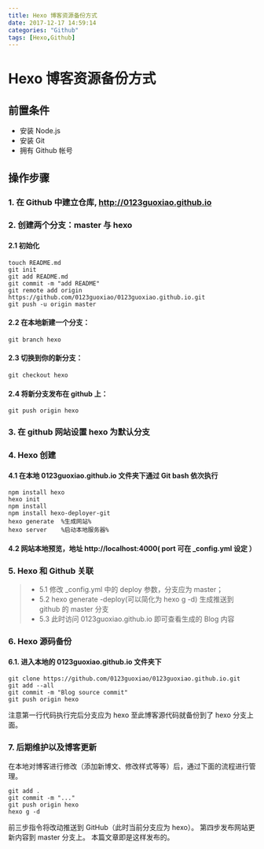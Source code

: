 ```yaml
---
title: Hexo 博客资源备份方式
date: 2017-12-17 14:59:14
categories: "Github"
tags: [Hexo,Github]
---
```

# Hexo 博客资源备份方式

## 前置条件
* 安装 Node.js
* 安装 Git
* 拥有 Github 帐号

<!-- more -->

## 操作步骤
### 1. 在 Github 中建立仓库, http://0123guoxiao.github.io
### 2. 创建两个分支：master 与 hexo
#### 2.1 初始化
```github
touch README.md
git init
git add README.md
git commit -m "add README"
git remote add origin https://github.com/0123guoxiao/0123guoxiao.github.io.git
git push -u origin master
```
#### 2.2 在本地新建一个分支：
```github
git branch hexo
```
#### 2.3 切换到你的新分支：
```github
git checkout hexo
```
#### 2.4 将新分支发布在 github 上：
```github
git push origin hexo
```
### 3. 在 github 网站设置 hexo 为默认分支
### 4. Hexo 创建
#### 4.1 在本地 0123guoxiao.github.io 文件夹下通过 Git bash 依次执行
```github
npm install hexo 
hexo init
npm install
npm install hexo-deployer-git
hexo generate  %生成网站%
hexo server    %启动本地服务器%
```
#### 4.2 网站本地预览，地址 http://localhost:4000( port 可在 _config.yml 设定 ）

### 5. Hexo 和 Github 关联
> * 5.1 修改 _config.yml 中的 deploy 参数，分支应为 master；
> * 5.2 hexo generate -deploy(可以简化为 hexo g -d) 生成推送到 github 的 master 分支
> * 5.3 此时访问 0123guoxiao.github.io 即可查看生成的 Blog 内容

### 6. Hexo 源码备份
#### 6.1.  进入本地的 0123guoxiao.github.io 文件夹下
```github
git clone https://github.com/0123guoxiao/0123guoxiao.github.io.git
git add --all
git commit -m "Blog source commit"
git push origin hexo
```
注意第一行代码执行完后分支应为 hexo
至此博客源代码就备份到了 hexo 分支上面。
### 7. 后期维护以及博客更新
在本地对博客进行修改（添加新博文、修改样式等等）后，通过下面的流程进行管理。
```github
git add .
git commit -m "..."
git push origin hexo
hexo g -d
```
前三步指令将改动推送到 GitHub（此时当前分支应为 hexo）。
第四步发布网站更新内容到 master 分支上。
本篇文章即是这样发布的。